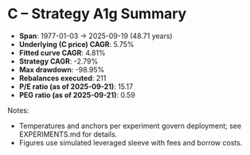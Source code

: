 # C – Strategy A1g Summary

- **Span**: 1977-01-03 → 2025-09-19 (48.71 years)
- **Underlying (C price) CAGR**: 5.75%
- **Fitted curve CAGR**: 4.81%
- **Strategy CAGR**: -2.79%
- **Max drawdown**: -98.95%
- **Rebalances executed**: 211
- **P/E ratio (as of 2025-09-21)**: 15.17
- **PEG ratio (as of 2025-09-21)**: 0.59

Notes:

- Temperatures and anchors per experiment govern deployment; see EXPERIMENTS.md for details.
- Figures use simulated leveraged sleeve with fees and borrow costs.

